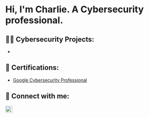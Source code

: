 <h1>Hi, I'm Charlie. A Cybersecurity professional. </h1>

<h2>👨‍💻 Cybersecurity Projects:</h2>

  - 

 <h2>📑 Certifications:</h2>

  - [Google Cybersecurity Professional](https://coursera.org/verify/BHQA6TCZSC2Q)

<h2> 🤳 Connect with me:</h2>


[<img align="left" alt="CharlieJanes | LinkedIn" width="22px" src="https://cdn.jsdelivr.net/npm/simple-icons@v3/icons/linkedin.svg" />][linkedin]



[linkedin]: https://www.linkedin.com/in/charlie-janes

<!--
**Cjanes161/Cjanes161** is a ✨ _special_ ✨ repository because its `README.md` (this file) appears on your GitHub profile.

Here are some ideas to get you started:

- 🔭 I’m currently working on ...
- 🌱 I’m currently learning ...
- 👯 I’m looking to collaborate on ...
- 🤔 I’m looking for help with ...
- 💬 Ask me about ...
- 📫 How to reach me: ...
- 😄 Pronouns: ...
- ⚡ Fun fact: ...
-->
